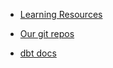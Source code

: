 - [Learning Resources](https://datacoves.com/learning-resources)

- [Our git repos](https://github.com/datacoves/)

- [dbt docs](https://docs.getdbt.com/)
